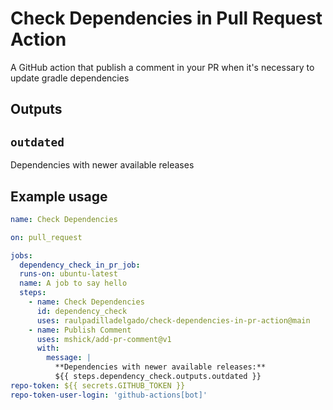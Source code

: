 # Check Dependencies in Pull Request Action

A GitHub action that publish a comment in your PR when it's necessary to update gradle dependencies

## Outputs

## `outdated`

Dependencies with newer available releases

## Example usage

```yaml
name: Check Dependencies

on: pull_request

jobs:
  dependency_check_in_pr_job:
  runs-on: ubuntu-latest
  name: A job to say hello
  steps:
    - name: Check Dependencies
      id: dependency_check
      uses: raulpadilladelgado/check-dependencies-in-pr-action@main
    - name: Publish Comment
      uses: mshick/add-pr-comment@v1
      with:
        message: |
          **Dependencies with newer available releases:**
          ${{ steps.dependency_check.outputs.outdated }}
repo-token: ${{ secrets.GITHUB_TOKEN }}
repo-token-user-login: 'github-actions[bot]'
```

